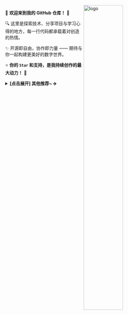 <img src="https://github-readme-stats.vercel.app/api?username=Kwonelee&show_icons=true&theme=Default&locale=cn&hide=prs&rank_icon=github" alt="logo" align="right" width="50%" />

🤖 **欢迎来到我的 GitHub 仓库！** 🚀

🔍 这里是探索技术、分享项目与学习心得的地方，每一行代码都承载着对创造的热情。

✨ 开源即自由，协作即力量 —— 期待与你一起构建更美好的数字世界。

⭐ **你的 `Star` 和支持，是我持续创作的最大动力！** 💖

<details>
<summary><strong> [点击展开] 其他推荐~ ✈️</strong></summary>

#### 🍭🍭🍭
> *暂无*

</details> 
